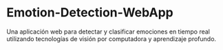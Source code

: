 # Emotion-Detection-WebApp
Una aplicación web para detectar y clasificar emociones en tiempo real utilizando tecnologías de visión por computadora y aprendizaje profundo.
